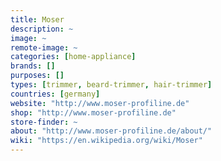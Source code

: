 ```yaml
---
title: Moser
description: ~
image: ~
remote-image: ~
categories: [home-appliance]
brands: []
purposes: []
types: [trimmer, beard-trimmer, hair-trimmer]
countries: [germany]
website: "http://www.moser-profiline.de"
shop: "http://www.moser-profiline.de"
store-finder: ~
about: "http://www.moser-profiline.de/about/"
wiki: "https://en.wikipedia.org/wiki/Moser"
---
```

